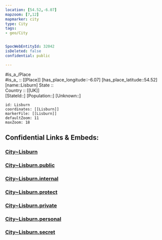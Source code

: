 ```yaml
---
location: [54.52,-6.07] 
mapzoom: [7,12] 
mapmarker: city 
type: City
tags:
- geo/City


SpocWebEntityId: 32042
isDeleted: false
confidential: public

---
```

#is_a_/Place  
#is_a_ :: [[Place]] 
[has_place_longitude::-6.07] 
[has_place_latitude::54.52] 
[name::Lisburn] 
State ::  
Country :: [[UK]]  
[StateId::] 
[Population::] 
[Unknown::] 


```leaflet
id: Lisburn
coordinates: [[Lisburn]] 
markerFile: [[Lisburn]] 
defaultZoom: 11 
maxZoom: 18
```


## Confidential Links & Embeds: 

### [City~Lisburn](/_Standards/Earth/Continent/Europe/Europe~North/UK/Ireland~North/counties~Ireland~North/Lisburn/City~Lisburn.md) 

### [City~Lisburn.public](/_public/Earth/Continent/Europe/Europe~North/UK/Ireland~North/counties~Ireland~North/Lisburn/City~Lisburn.public.md) 

### [City~Lisburn.internal](/_internal/Earth/Continent/Europe/Europe~North/UK/Ireland~North/counties~Ireland~North/Lisburn/City~Lisburn.internal.md) 

### [City~Lisburn.protect](/_protect/Earth/Continent/Europe/Europe~North/UK/Ireland~North/counties~Ireland~North/Lisburn/City~Lisburn.protect.md) 

### [City~Lisburn.private](/_private/Earth/Continent/Europe/Europe~North/UK/Ireland~North/counties~Ireland~North/Lisburn/City~Lisburn.private.md) 

### [City~Lisburn.personal](/_personal/Earth/Continent/Europe/Europe~North/UK/Ireland~North/counties~Ireland~North/Lisburn/City~Lisburn.personal.md) 

### [City~Lisburn.secret](/_secret/Earth/Continent/Europe/Europe~North/UK/Ireland~North/counties~Ireland~North/Lisburn/City~Lisburn.secret.md)


